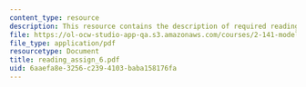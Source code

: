 ```yaml
---
content_type: resource
description: This resource contains the description of required readings.
file: https://ol-ocw-studio-app-qa.s3.amazonaws.com/courses/2-141-modeling-and-simulation-of-dynamic-systems-fall-2006/6aaefa8e3256c2394103baba158176fa_reading_assign_6.pdf
file_type: application/pdf
resourcetype: Document
title: reading_assign_6.pdf
uid: 6aaefa8e-3256-c239-4103-baba158176fa
---
```

